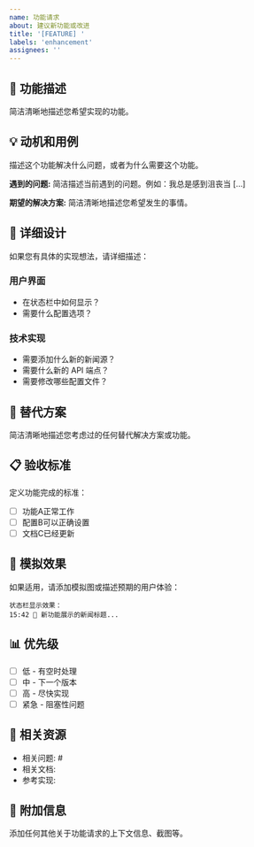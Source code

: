 ```yaml
---
name: 功能请求
about: 建议新功能或改进
title: '[FEATURE] '
labels: 'enhancement'
assignees: ''
---
```


## 🚀 功能描述
简洁清晰地描述您希望实现的功能。

## 💡 动机和用例
描述这个功能解决什么问题，或者为什么需要这个功能。

**遇到的问题:**
简洁描述当前遇到的问题。例如：我总是感到沮丧当 [...]

**期望的解决方案:**
简洁清晰地描述您希望发生的事情。

## 🎯 详细设计
如果您有具体的实现想法，请详细描述：

### 用户界面
- 在状态栏中如何显示？
- 需要什么配置选项？

### 技术实现
- 需要添加什么新的新闻源？
- 需要什么新的 API 端点？
- 需要修改哪些配置文件？

## 🔄 替代方案
简洁清晰地描述您考虑过的任何替代解决方案或功能。

## 📋 验收标准
定义功能完成的标准：
- [ ] 功能A正常工作
- [ ] 配置B可以正确设置
- [ ] 文档C已经更新

## 🎨 模拟效果
如果适用，请添加模拟图或描述预期的用户体验：

```
状态栏显示效果：
15:42 📰 新功能展示的新闻标题...
```

## 📊 优先级
- [ ] 低 - 有空时处理
- [ ] 中 - 下一个版本
- [ ] 高 - 尽快实现
- [ ] 紧急 - 阻塞性问题

## 🔗 相关资源
- 相关问题: #
- 相关文档: 
- 参考实现: 

## 📝 附加信息
添加任何其他关于功能请求的上下文信息、截图等。